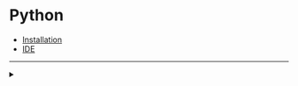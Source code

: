 # Python
+ [Installation](https://www.python.org/downloads)
+ [IDE](https://www.jetbrains.com/pycharm/download)
***

<details>
    <summary></summary>
  <details>
    <summary>Data Types</summary>
      
    0               # int
    1.2             # float
    3 + 4j          # complex
    ''              # str
    []              # list
    ()              # tuple
    True or False   # bool
    {0, 1.2, 3+4j}  # set
    {'key':"value"} # dict
      
  </details>
    
  <details>
    <summary>Operators</summary>  
      <details>
          <summary>Arithmetic operators</summary>
          
          +  # Addition
          -  # Substraction
          *  # Multiplication
          ** # Exponent
          /  # Division
          // # Floor Division
          %  # Modulus    
</details> 
      <details>
          <summary>Comparison operators</summary>

          <  # Less than
          <= # Less than equal to
          >  # Greater than
          >= # Greater than equal to
          == # Equal to
          != # not equal to
          

</details>  
      <details>
          <summary>Assignment Operators</summary>

          =   # assig to left
          +=  # Addition and assign to left
          -=  # Substraction and assign to left
          *=  # Multiplication and assign to left
          **= # Exponent and assign to left
          /=  # Division and assign to left
          //= # Floor Division and assign to left
          %=  # Modulus and assign to left
          &=  # Bitwise AND and assign to left
          |=  # Bitwise OR and assign to left
          ^=  # Bitwise xOR and assign to left
          >>= # Bitwise right shift and assign to left
          <<= # Bitwise left shift and assign to left
</details>  
      <details>
          <summary>Logical Operators</summary>
      </details>    
      <details>
          <summary>Bitwise Operators</summary>
      </details>    
      <details>
          <summary>Membership Operators</summary>
      </details>   
      <details>
          <summary>Identity Operators</summary>
      </details>     
    </details>   
</details>
